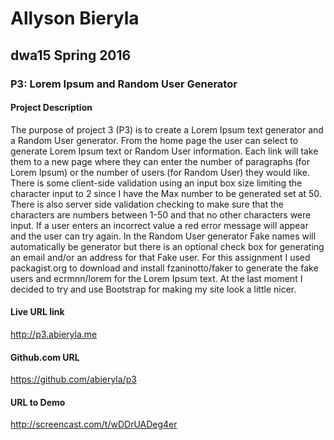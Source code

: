Allyson Bieryla 
================
dwa15 Spring 2016 
---------------
### P3: Lorem Ipsum and Random User Generator

#### Project Description

The purpose of project 3 (P3) is to create a Lorem Ipsum text generator and a Random User generator.
From the home page the user can select to generate Lorem Ipsum text or Random User information. Each
link will take them to a new page where they can enter the number of paragraphs (for Lorem Ipsum) or
the number of users (for Random User) they would like. There is some client-side validation using an
input box size limiting the character input to 2 since I have the Max number to be generated set at 
50. There is also server side validation checking to make sure that the characters are numbers between
1-50 and that no other characters were input. If a user enters an incorrect value a red error message 
will appear and the user can try again. In the Random User generator Fake names will automatically be 
generator but there is an optional check box for generating an email and/or an address for that Fake 
user. For this assignment I used packagist.org to download and install fzaninotto/faker to generate 
the fake users and ecrmnn/lorem for the Lorem Ipsum text. At the last moment I decided to try and use
Bootstrap for making my site look a little nicer. 

#### Live URL link

http://p3.abieryla.me

#### Github.com URL

https://github.com/abieryla/p3

#### URL to Demo
http://screencast.com/t/wDDrUADeg4er

